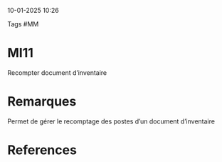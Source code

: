 10-01-2025 10:26

Tags #MM

# MI11

Recompter document d’inventaire
# Remarques

Permet de gérer le recomptage des postes d’un document d’inventaire
# References
